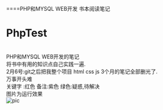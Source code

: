 ====PHP和MYSQL WEB开发 书本阅读笔记
# PhpTest
<br/>PHP和MYSQL WEB开发的笔记
<br/>将书中有用的知识点自己实践一遍.
<br/>2月6号:git之后把我整个项目 html css js 3个月的笔记全部删光了.<br/>
万事开头难<br/>
关键字 :红色  备注:紫色 绿色:疑惑,待解决<br/>
图片为运行效果<br/>
![pic](https://github.com/buffge/PhpTest/blob/test/pic_buffge_2017-02-11-02_00_29.png "脚本运行效果")  

